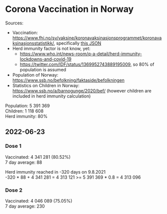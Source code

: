 # Corona Vaccination in Norway

Sources:

- Vaccination: <https://www.fhi.no/sv/vaksine/koronavaksinasjonsprogrammet/koronavaksinasjonsstatistikk/>, specifically [this JSON](https://www.fhi.no/api/chartdata/api/99119)
- Herd immunity factor is not know, yet:
  - <https://www.who.int/news-room/q-a-detail/herd-immunity-lockdowns-and-covid-19>
  - <https://twitter.com/IDF/status/1369952743889195009>, so 80% of population is assumed
- Population of Norway: <https://www.ssb.no/befolkning/faktaside/befolkningen>
- Statistics on Children in Norway: https://www.ssb.no/a/barnogunge/2020/bef/ (however children are included in herd immunity calculation)

Population: 5 391 369  
Children: 1 118 608  
Herd immunity: 80%  

## 2022-06-23

### Dose 1

Vaccinated: 4 341 281 (80.52%)  
7 day average: 88

Herd immunity reached in -320 days on 9.8.2021  
-320 * 88 + 4 341 281 = 4 313 121 >= 5 391 369 * 0.8 = 4 313 096

### Dose 2

Vaccinated: 4 046 089 (75.05%)  
7 day average: 230

